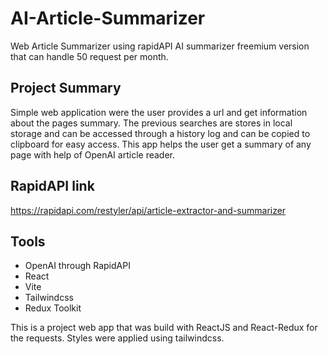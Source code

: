 # AI-Article-Summarizer
Web Article Summarizer using rapidAPI AI summarizer freemium version that can handle 50 request per month.

## Project Summary
Simple web application were the user provides a url and get information about the pages summary.
The previous searches are stores in local storage and can be accessed through a history log and can be copied to clipboard for easy access.
This app helps the user get a summary of any page with help of OpenAI article reader.


## RapidAPI link
https://rapidapi.com/restyler/api/article-extractor-and-summarizer

## Tools
* OpenAI through RapidAPI 
* React
* Vite
* Tailwindcss
* Redux Toolkit

This is a project web app that was build with ReactJS and React-Redux for the requests.
Styles were applied using tailwindcss.

